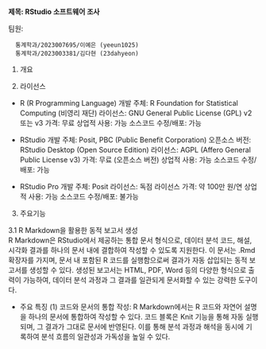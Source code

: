 **제목: RStudio 소프트웨어 조사**  

팀원:  

      통계학과/2023007695/이예은 (yeeun1025)  
      통계학과/2023003381/김다현 (23dahyeon)  


1. 개요  

2. 라이선스  
- R (R Programming Language)
개발 주체: R Foundation for Statistical Computing (비영리 재단)
라이선스: GNU General Public License (GPL) v2 또는 v3
가격: 무료
상업적 사용: 가능
소스코드 수정/배포: 가능

- RStudio
개발 주체: Posit, PBC (Public Benefit Corporation)
오픈소스 버전: RStudio Desktop (Open Source Edition)
라이선스: AGPL (Affero General Public License v3)
가격: 무료 (오픈소스 버전)
상업적 사용: 가능
소스코드 수정/배포: 가능

- RStudio Pro
개발 주체: Posit
라이선스: 독점 라이선스
가격: 약 100만 원/연
상업적 사용: 가능
소스코드 수정/배포: 불가능

3. 주요기능
   
  3.1 R Markdown을 활용한 동적 보고서 생성  
   R Markdown은 RStudio에서 제공하는 통합 문서 형식으로, 데이터 분석 코드, 해설, 시각화 결과를 하나의 문서 내에 결합하여 작성할 수 있도록 지원한다. 이 문서는 .Rmd 확장자를 가지며,
   문서 내 포함된 R 코드를 실행함으로써 결과가 자동 삽입되는 동적 보고서를 생성할 수 있다. 생성된 보고서는 HTML, PDF, Word 등의 다양한 형식으로 출력이 가능하여, 데이터 분석 과정과
   그 결과를 일관되게 문서화할 수 있는 강력한 도구이다.

   - 주요 특징
     (1) 코드와 문서의 통합 작성:
        R Markdown에서는 R 코드와 자연어 설명을 하나의 문서에 통합하여 작성할 수 있다. 코드 블록은 Knit 기능을 통해 자동 실행되며, 그 결과가 그대로 문서에 반영된다.
        이를 통해 분석 과정과 해석을 동시에 기록하여 분석 흐름의 일관성과 가독성을 높일 수 있다.

  
